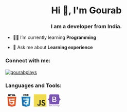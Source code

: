 <h1 align="center">Hi 👋, I'm Gourab</h1>
<h3 align="center">I am a developer from India.</h3>

- 👨‍💻 I’m currently learning **Programming**

- 💬 Ask me about **Learning experience**

<h3 align="left">Connect with me:</h3>
<p align="left">
<a href="https://twitter.com/gourabplays" target="blank"><img align="center" src="https://raw.githubusercontent.com/rahuldkjain/github-profile-readme-generator/master/src/images/icons/Social/twitter.svg" alt="gourabplays" height="30" width="40" /></a>
</p>

<h3 align="left">Languages and Tools:</h3>
<p align="left"> 
<img src="https://raw.githubusercontent.com/devicons/devicon/master/icons/html5/html5-original-wordmark.svg" alt="html5" width="40" height="40"/>
<img src="https://raw.githubusercontent.com/devicons/devicon/master/icons/css3/css3-original-wordmark.svg" alt="css3" width="40" height="40"/>
<img src="https://raw.githubusercontent.com/devicons/devicon/master/icons/javascript/javascript-original.svg" alt="javascript" width="40" height="40"/>
<img src="https://raw.githubusercontent.com/devicons/devicon/master/icons/bootstrap/bootstrap-plain-wordmark.svg" alt="bootstrap" margin="100" width="40" height="40"/>
</p>
